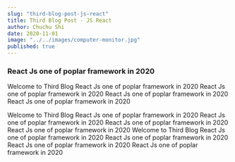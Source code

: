 ```yaml
---
slug: "third-blog-post-js-react"
title: Third Blog Post - JS React
author: Chuchu Shi
date: 2020-11-01
image: "../../images/computer-monitor.jpg"
published: true
---
```


### React Js one of poplar framework in 2020

Welcome to Third Blog React Js one of poplar framework in 2020 React Js one of poplar framework in 2020
React Js one of poplar framework in 2020 React Js one of poplar framework in 2020

Welcome to Third Blog React Js one of poplar framework in 2020 React Js one of poplar framework in 2020
React Js one of poplar framework in 2020 React Js one of poplar framework in 2020
Welcome to Third Blog React Js one of poplar framework in 2020 React Js one of poplar framework in 2020
React Js one of poplar framework in 2020 React Js one of poplar framework in 2020

